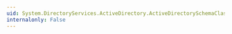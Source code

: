 ```yaml
---
uid: System.DirectoryServices.ActiveDirectory.ActiveDirectorySchemaClass.PossibleSuperiors
internalonly: False
---
```


